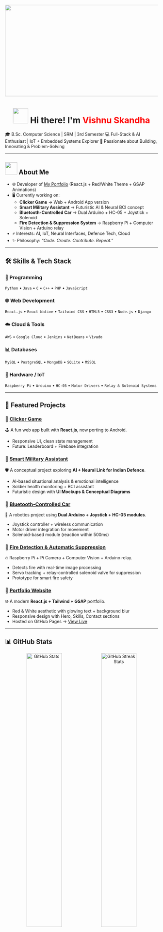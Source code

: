 <!-- Banner GIF / Cover -->
<p align="center">
  <img src="https://i.ibb.co/bJx2gM6/redwhite-banner.gif" width="1500" height="300">
</p>

<h1 align="center">
  <img src="https://media.giphy.com/media/hvRJCLFzcasrR4ia7z/giphy.gif" width="50"> 
  Hi there! I'm <span style="color:#ff0000">Vishnu Skandha</span>
</h1>

🎓 B.Sc. Computer Science | SRM | 3rd Semester
💻 Full-Stack & AI Enthusiast | IoT + Embedded Systems Explorer
🚀 Passionate about Building, Innovating & Problem-Solving

---

<h2 align="left">
  <img src="https://media.giphy.com/media/VgCDAzcKvsR6OM0uWg/giphy.gif" width="40"> About Me
</h2>

- 🌐 Developer of [My Portfolio](https://vishnuskandha.github.io/) (React.js + Red/White Theme + GSAP Animations)  
- 🖥 Currently working on:  
  - **Clicker Game** → Web + Android App version  
  - **Smart Military Assistant** → Futuristic AI & Neural BCI concept  
  - **Bluetooth-Controlled Car** → Dual Arduino + HC-05 + Joystick + Solenoid  
  - **Fire Detection & Suppression System** → Raspberry Pi + Computer Vision + Arduino relay  
- ⚡ Interests: AI, IoT, Neural Interfaces, Defence Tech, Cloud  
- ✨ Philosophy: *“Code. Create. Contribute. Repeat.”*  

---

## 🛠️ Skills & Tech Stack  

### 🔧 Programming  
`Python` • `Java` • `C` • `C++` • `PHP` • `JavaScript`  

### 🌐 Web Development  
`React.js` • `React Native` • `Tailwind CSS` • `HTML5` • `CSS3` • `Node.js` • `Django`  

### ☁️ Cloud & Tools  
`AWS` • `Google Cloud` • `Jenkins` • `NetBeans` • `Vivado`  

### 📊 Databases  
`MySQL` • `PostgreSQL` • `MongoDB` • `SQLite` • `MSSQL`  

### 🤖 Hardware / IoT  
`Raspberry Pi` • `Arduino` • `HC-05` • `Motor Drivers` • `Relay & Solenoid Systems`  

---

## 🚀 Featured Projects  

### 🔴 [Clicker Game](https://github.com/vishnuskandha/clicker-game)  
🕹 A fun web app built with **React.js**, now porting to Android.  
- Responsive UI, clean state management  
- Future: Leaderboard + Firebase integration  

### 🔴 [Smart Military Assistant](https://github.com/vishnuskandha/my-india-project)  
🛡 A conceptual project exploring **AI + Neural Link for Indian Defence**.  
- AI-based situational analysis & emotional intelligence  
- Soldier health monitoring + BCI assistant  
- Futuristic design with **UI Mockups & Conceptual Diagrams**  

### 🔴 [Bluetooth-Controlled Car](https://github.com/vishnuskandha/bluetooth-car)  
🚗 A robotics project using **Dual Arduino + Joystick + HC-05 modules**.  
- Joystick controller + wireless communication  
- Motor driver integration for movement  
- Solenoid-based module (reaction within 500ms)  

### 🔴 [Fire Detection & Automatic Suppression](https://github.com/vishnuskandha/fire-detection-system)  
🔥 Raspberry Pi + Pi Camera + Computer Vision + Arduino relay.  
- Detects fire with real-time image processing  
- Servo tracking + relay-controlled solenoid valve for suppression  
- Prototype for smart fire safety  

### 🔴 [Portfolio Website](https://github.com/vishnuskandha/vishnuskandha.github.io)  
🌐 A modern **React.js + Tailwind + GSAP** portfolio.  
- Red & White aesthetic with glowing text + background blur  
- Responsive design with Hero, Skills, Contact sections  
- Hosted on GitHub Pages → [View Live](https://vishnuskandha.github.io/)  

---

## 📊 GitHub Stats  

<p align="center">
  <img src="https://github-readme-stats.vercel.app/api?username=vishnuskandha&show_icons=true&bg_color=000000&text_color=ffffff&icon_color=ff0000&title_color=ff0000" alt="GitHub Stats" width="48%"/>
  <img src="https://github-readme-streak-stats.herokuapp.com?user=vishnuskandha&background=000000&border=ffffff&stroke=ff0000&ring=ff0000&fire=ffffff&currStreakNum=ffffff&sideNums=ffffff&currStreakLabel=ff0000&sideLabels=ff0000" alt="GitHub Streak Stats" width="48%"/>
</p>

---

## 📫 Let’s Connect  

<p align="left">
  <a href="https://vishnuskandha.github.io/" target="_blank">
    <img src="https://img.shields.io/badge/Portfolio-%23FF0000.svg?&style=for-the-badge&logo=react&logoColor=white"/>
  </a>
  <a href="https://www.linkedin.com/in/vishnuskandha" target="_blank">
    <img src="https://img.shields.io/badge/LinkedIn-%230077B5.svg?&style=for-the-badge&logo=linkedin&logoColor=white"/>
  </a>
  <a href="https://github.com/vishnuskandha" target="_blank">
    <img src="https://img.shields.io/badge/GitHub-%2312100E.svg?&style=for-the-badge&logo=github&logoColor=white"/>
  </a>
</p>

---

<h3 align="center">“Innovating at the Intersection of Code, AI & IoT”</h3>
